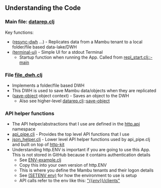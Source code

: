 <!-- @import "[TOC]" {cmd="toc" depthFrom=1 depthTo=6 orderedList=false} -->
## Understanding the Code
### Main file: [datarep.clj](https://github.com/mkersh/DataRep/blob/main/src/mambu/extensions/data_replication/datarep.clj) 
Key functions:
* ([resync-dwh](https://github.com/mkersh/DataRep/blob/5a18f4152f55fc4fc86b065466aa13d1df36057a/src/mambu/extensions/data_replication/datarep.clj#L587) ...) - Replicates data from a Mambu tenant to a local folder/file based data-lake/DWH
* [(terminal-ui)](https://github.com/mkersh/DataRep/blob/557ef030d5828476488c913ce4a9c1df6725696b/src/mambu/extensions/data_replication/datarep.clj#L652) - Simple UI for a stdout Terminal
   * Startup function when running the App. Called from [repl_start.clj::-main](https://github.com/mkersh/DataRep/blob/557ef030d5828476488c913ce4a9c1df6725696b/src/repl_start.clj#L41)

### File [file_dwh.clj](https://github.com/mkersh/DataRep/blob/main/src/mambu/extensions/data_replication/file_dwh.clj)
* Implements a folder/file based DWH
* This DWH is used to save Mambu data/objects when they are replicated
* ([save-object](https://github.com/mkersh/DataRep/blob/0cde6dbd9ba4497dee5b1b426223906c4318f6eb/src/mambu/extensions/data_replication/file_dwh.clj#L56) object context) - Saves an object to the DWH
    * Also see higher-level [datarep.clj](https://github.com/mkersh/DataRep/blob/main/src/mambu/extensions/data_replication/datarep.clj)::[save-object](https://github.com/mkersh/DataRep/blob/0cde6dbd9ba4497dee5b1b426223906c4318f6eb/src/mambu/extensions/data_replication/datarep.clj#L184) 

### API helper functions
* The API helper/abstractions that I use are defined in the [http.api](https://github.com/mkersh/DataRep/tree/main/src/http/api) namespace
* [api_pipe.clj](https://github.com/mkersh/DataRep/blob/main/src/http/api/api_pipe.clj) - Provides the top level API functions that I use
* [json_helper.clj](https://github.com/mkersh/DataRep/blob/main/src/http/api/json_helper.clj) - Lower level API helper functions used by api_pipe.clj and built on top of [http-kit](https://http-kit.github.io/)
* Understanding http.ENV is important if you are going to use this App. This is not stored in GitHub because it contains authentication details  
    * See [ENV-example.clj](https://github.com/mkersh/DataRep/blob/main/src/http/ENV-example.clj) 
    * Copy this into your own version of http.ENV
    * This is where you define the Mambu tenants and their logon details
    * See [(SETENV env)](https://github.com/mkersh/DataRep/blob/3ef5a6d52a6c4960d87e59f29d3bbab0fa6703b8/src/mambu/extensions/data_replication/datarep.clj#L634) for how the environment to use is setup
    * API calls refer to the env like this: ["{{*env*}}/clients"](https://github.com/mkersh/DataRep/blob/3ef5a6d52a6c4960d87e59f29d3bbab0fa6703b8/src/mambu/extensions/data_replication/datarep.clj#L223)
